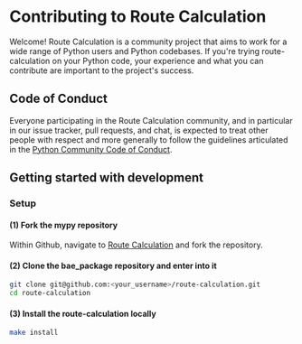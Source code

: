 # Contributing to Route Calculation

Welcome!  Route Calculation is a community project that aims to work for a wide
range of Python users and Python codebases.  If you're trying route-calculation on
your Python code, your experience and what you can contribute are
important to the project's success.

## Code of Conduct

Everyone participating in the Route Calculation community, and in particular in our
issue tracker, pull requests, and chat, is expected to treat
other people with respect and more generally to follow the guidelines
articulated in the [Python Community Code of Conduct](https://www.python.org/psf/codeofconduct/).

## Getting started with development

### Setup

#### (1) Fork the mypy repository

Within Github, navigate to [Route Calculation](https://github.com/egirondeau/route-calculation) and fork the repository.

#### (2) Clone the bae_package repository and enter into it

```bash
git clone git@github.com:<your_username>/route-calculation.git
cd route-calculation
```

#### (3) Install the route-calculation locally

```bash
make install
```